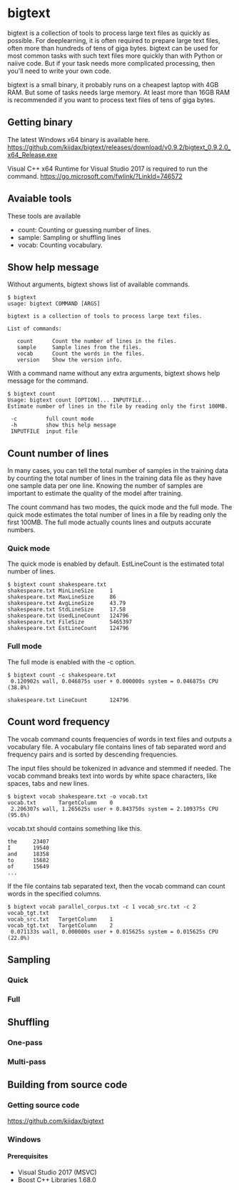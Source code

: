 # bigtext

bigtext is a collection of tools to process large text files as
quickly as possible. For
deeplearning, it is often required to prepare large text files, often
more than hundreds of tens of giga bytes. bigtext can be used for
most common tasks with such text files more quickly than with Python
or naiive code. But if your
task needs more complicated processing, then you'll need to
write your own code.

bigtext is a small binary, it probably runs on a cheapest laptop with
4GB RAM. But some of tasks needs large memory. At least more than 16GB
RAM is recommended if you want to process text files of tens of giga
bytes.

## Getting binary

The latest Windows x64 binary is available here.
https://github.com/kiidax/bigtext/releases/download/v0.9.2/bigtext_0.9.2.0_x64_Release.exe

Visual C++ x64 Runtime for Visual Studio 2017 is required to run the command.
https://go.microsoft.com/fwlink/?LinkId=746572

## Avaiable tools

These tools are available

- count: Counting or guessing number of lines.
- sample: Sampling or shuffling lines
- vocab: Counting vocabulary.

## Show help message

Without arguments, bigtext shows list of available commands.

```
$ bigtext
usage: bigtext COMMAND [ARGS]

bigtext is a collection of tools to process large text files.

List of commands:

   count      Count the number of lines in the files.
   sample     Sample lines from the files.
   vocab      Count the words in the files.
   version    Show the version info.
```

With a command name without any extra arguments, bigtext shows
help message for the command.

```
$ bigtext count
Usage: bigtext count [OPTION]... INPUTFILE...
Estimate number of lines in the file by reading only the first 100MB.

 -c         full count mode
 -h         show this help message
 INPUTFILE  input file
 ```

## Count number of lines

In many cases, you can tell the total number of samples
in the training data by counting the total number of lines in the
training data file as they have one sample data per one line.
Knowing the number of samples are important to estimate the quality
of the model after training.

The count command has two modes, the quick mode and the full mode.
The quick mode estimates the total number of lines in a file by
reading only the first 100MB. The full mode actually counts lines
and outputs accurate numbers.

### Quick mode

The quick mode is enabled by default. EstLineCount is the estimated
total number of lines.

```
$ bigtext count shakespeare.txt
shakespeare.txt MinLineSize     1
shakespeare.txt MaxLineSize     86
shakespeare.txt AvgLineSize     43.79
shakespeare.txt StdLineSize     17.58
shakespeare.txt UsedLineCount   124796
shakespeare.txt FileSize        5465397
shakespeare.txt EstLineCount    124796
```

### Full mode

The full mode is enabled with the -c option.

```
$ bigtext count -c shakespeare.txt
 0.120902s wall, 0.046875s user + 0.000000s system = 0.046875s CPU (38.8%)

shakespeare.txt LineCount       124796
```

## Count word frequency

The vocab command counts frequencies of words in text files and outputs a
vocabulary file. A vocabulary file contains lines of tab separated word and
frequency pairs and is sorted by descending frequencies.

The input files should be tokenized in advance and stemmed if needed. The
vocab command breaks text into words by white space characters, like
spaces, tabs and new lines.

```
$ bigtext vocab shakespeare.txt -o vocab.txt
vocab.txt       TargetColumn    0
 2.206307s wall, 1.265625s user + 0.843750s system = 2.109375s CPU (95.6%)
```

vocab.txt should contains something like this.

```
the     23407
I       19540
and     18358
to      15682
of      15649
...
```

If the file contains tab separated text, then the vocab command can count
words in the specified columns.

```
$ bigtext vocab parallel_corpus.txt -c 1 vocab_src.txt -c 2 vocab_tgt.txt
vocab_src.txt   TargetColumn    1
vocab_tgt.txt   TargetColumn    2
 0.071133s wall, 0.000000s user + 0.015625s system = 0.015625s CPU (22.0%)
```

## Sampling

### Quick

### Full

## Shuffling

### One-pass

### Multi-pass

## Building from source code

### Getting source code

https://github.com/kiidax/bigtext

### Windows

#### Prerequisites

- Visual Studio 2017 (MSVC)
- Boost C++ Libraries 1.68.0
